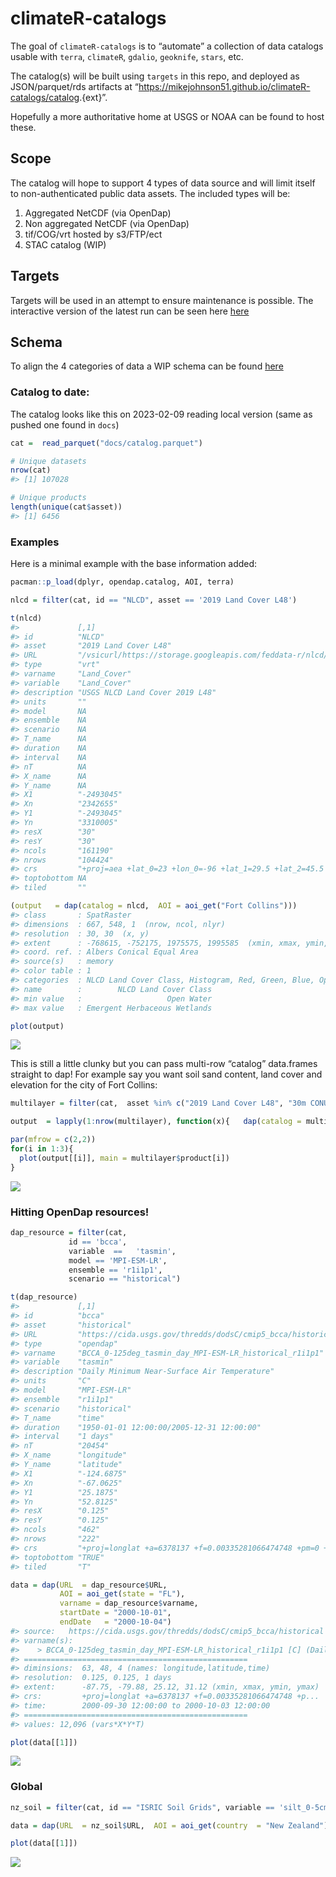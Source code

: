 
<!-- README.md is generated from README.Rmd. Please edit that file -->

# climateR-catalogs

<!-- badges: start -->
<!-- badges: end -->

The goal of `climateR-catalogs` is to “automate” a collection of data
catalogs usable with `terra`, `climateR`, `gdalio`, `geoknife`, `stars`,
etc.

The catalog(s) will be built using `targets` in this repo, and deployed
as JSON/parquet/rds artifacts at
“<https://mikejohnson51.github.io/climateR-catalogs/catalog>.{ext}”.

Hopefully a more authoritative home at USGS or NOAA can be found to host
these.

## Scope

The catalog will hope to support 4 types of data source and will limit
itself to non-authenticated public data assets. The included types will
be:

1.  Aggregated NetCDF (via OpenDap)
2.  Non aggregated NetCDF (via OpenDap)
3.  tif/COG/vrt hosted by s3/FTP/ect
4.  STAC catalog (WIP)

## Targets

Targets will be used in an attempt to ensure maintenance is possible.
The interactive version of the latest run can be seen here
[here](https://mikejohnson51.github.io/climateR-catalogs/)

## Schema

To align the 4 categories of data a WIP schema can be found
[here](https://mikejohnson51.github.io/climateR-catalogs/schema.html)

### Catalog to date:

The catalog looks like this on 2023-02-09 reading local version (same as
pushed one found in `docs`)

``` r
cat =  read_parquet("docs/catalog.parquet")

# Unique datasets
nrow(cat)
#> [1] 107028

# Unique products
length(unique(cat$asset))
#> [1] 6456
```

### Examples

Here is a minimal example with the base information added:

``` r
pacman::p_load(dplyr, opendap.catalog, AOI, terra)

nlcd = filter(cat, id == "NLCD", asset == '2019 Land Cover L48')

t(nlcd)
#>             [,1]                                                                                                 
#> id          "NLCD"                                                                                               
#> asset       "2019 Land Cover L48"                                                                                
#> URL         "/vsicurl/https://storage.googleapis.com/feddata-r/nlcd/2019_Land_Cover_L48.tif"                     
#> type        "vrt"                                                                                                
#> varname     "Land_Cover"                                                                                         
#> variable    "Land_Cover"                                                                                         
#> description "USGS NLCD Land Cover 2019 L48"                                                                      
#> units       ""                                                                                                   
#> model       NA                                                                                                   
#> ensemble    NA                                                                                                   
#> scenario    NA                                                                                                   
#> T_name      NA                                                                                                   
#> duration    NA                                                                                                   
#> interval    NA                                                                                                   
#> nT          NA                                                                                                   
#> X_name      NA                                                                                                   
#> Y_name      NA                                                                                                   
#> X1          "-2493045"                                                                                           
#> Xn          "2342655"                                                                                            
#> Y1          "-2493045"                                                                                           
#> Yn          "3310005"                                                                                            
#> resX        "30"                                                                                                 
#> resY        "30"                                                                                                 
#> ncols       "161190"                                                                                             
#> nrows       "104424"                                                                                             
#> crs         "+proj=aea +lat_0=23 +lon_0=-96 +lat_1=29.5 +lat_2=45.5 +x_0=0 +y_0=0 +datum=WGS84 +units=m +no_defs"
#> toptobottom NA                                                                                                   
#> tiled       ""
```

``` r
(output   = dap(catalog = nlcd,  AOI = aoi_get("Fort Collins")))
#> class       : SpatRaster 
#> dimensions  : 667, 548, 1  (nrow, ncol, nlyr)
#> resolution  : 30, 30  (x, y)
#> extent      : -768615, -752175, 1975575, 1995585  (xmin, xmax, ymin, ymax)
#> coord. ref. : Albers Conical Equal Area 
#> source(s)   : memory
#> color table : 1 
#> categories  : NLCD Land Cover Class, Histogram, Red, Green, Blue, Opacity 
#> name        :        NLCD Land Cover Class 
#> min value   :                   Open Water 
#> max value   : Emergent Herbaceous Wetlands

plot(output)
```

![](README_files/figure-gfm/unnamed-chunk-3-1.png)<!-- -->

This is still a little clunky but you can pass multi-row “catalog”
data.frames straight to dap! For example say you want soil sand content,
land cover and elevation for the city of Fort Collins:

``` r
multilayer = filter(cat,  asset %in% c("2019 Land Cover L48", "30m CONUS DEM", "sand_mean_0_5"))

output  = lapply(1:nrow(multilayer), function(x){   dap(catalog = multilayer[x,], AOI = aoi_get("Fort Collins")) })

par(mfrow = c(2,2))
for(i in 1:3){
  plot(output[[i]], main = multilayer$product[i])  
}  
```

![](README_files/figure-gfm/unnamed-chunk-4-1.png)<!-- -->

### Hitting OpenDap resources!

``` r
dap_resource = filter(cat, 
             id == 'bcca', 
             variable  ==   'tasmin',   
             model == 'MPI-ESM-LR', 
             ensemble == 'r1i1p1',
             scenario == "historical") 

t(dap_resource)
#>             [,1]                                                            
#> id          "bcca"                                                          
#> asset       "historical"                                                    
#> URL         "https://cida.usgs.gov/thredds/dodsC/cmip5_bcca/historical"     
#> type        "opendap"                                                       
#> varname     "BCCA_0-125deg_tasmin_day_MPI-ESM-LR_historical_r1i1p1"         
#> variable    "tasmin"                                                        
#> description "Daily Minimum Near-Surface Air Temperature"                    
#> units       "C"                                                             
#> model       "MPI-ESM-LR"                                                    
#> ensemble    "r1i1p1"                                                        
#> scenario    "historical"                                                    
#> T_name      "time"                                                          
#> duration    "1950-01-01 12:00:00/2005-12-31 12:00:00"                       
#> interval    "1 days"                                                        
#> nT          "20454"                                                         
#> X_name      "longitude"                                                     
#> Y_name      "latitude"                                                      
#> X1          "-124.6875"                                                     
#> Xn          "-67.0625"                                                      
#> Y1          "25.1875"                                                       
#> Yn          "52.8125"                                                       
#> resX        "0.125"                                                         
#> resY        "0.125"                                                         
#> ncols       "462"                                                           
#> nrows       "222"                                                           
#> crs         "+proj=longlat +a=6378137 +f=0.00335281066474748 +pm=0 +no_defs"
#> toptobottom "TRUE"                                                          
#> tiled       "T"

data = dap(URL  = dap_resource$URL, 
           AOI = aoi_get(state = "FL"), 
           varname = dap_resource$varname,
           startDate = "2000-10-01",
           endDate   = "2000-10-04")
#> source:   https://cida.usgs.gov/thredds/dodsC/cmip5_bcca/historical 
#> varname(s):
#>    > BCCA_0-125deg_tasmin_day_MPI-ESM-LR_historical_r1i1p1 [C] (Daily Minimum Near-Surface Air Temperature)
#> ==================================================
#> diminsions:  63, 48, 4 (names: longitude,latitude,time)
#> resolution:  0.125, 0.125, 1 days
#> extent:      -87.75, -79.88, 25.12, 31.12 (xmin, xmax, ymin, ymax)
#> crs:         +proj=longlat +a=6378137 +f=0.00335281066474748 +p...
#> time:        2000-09-30 12:00:00 to 2000-10-03 12:00:00
#> ==================================================
#> values: 12,096 (vars*X*Y*T)

plot(data[[1]])
```

![](README_files/figure-gfm/unnamed-chunk-5-1.png)<!-- -->

### Global

``` r
nz_soil = filter(cat, id == "ISRIC Soil Grids", variable == 'silt_0-5cm_mean')

data = dap(URL  = nz_soil$URL,  AOI = aoi_get(country  = "New Zealand"))

plot(data[[1]])
```

![](README_files/figure-gfm/unnamed-chunk-6-1.png)<!-- -->
